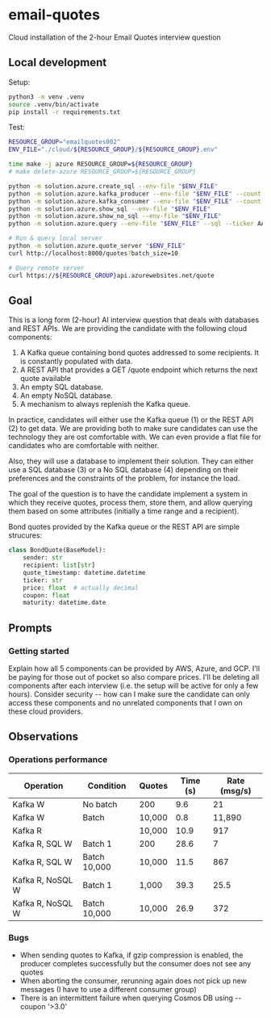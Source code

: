 # email-quotes
Cloud installation of the 2-hour Email Quotes interview question

## Local development

Setup:

```bash
python3 -m venv .venv
source .venv/bin/activate
pip install -r requirements.txt
```

Test:

```bash
RESOURCE_GROUP="emailquotes002"
ENV_FILE="./cloud/${RESOURCE_GROUP}/${RESOURCE_GROUP}.env"

time make -j azure RESOURCE_GROUP=${RESOURCE_GROUP}
# make delete-azure RESOURCE_GROUP=${RESOURCE_GROUP}

python -m solution.azure.create_sql --env-file "$ENV_FILE"
python -m solution.azure.kafka_producer --env-file "$ENV_FILE" --count 15
python -m solution.azure.kafka_consumer --env-file "$ENV_FILE" --count 10 --insert-sql --insert-no-sql
python -m solution.azure.show_sql --env-file "$ENV_FILE"
python -m solution.azure.show_no_sql --env-file "$ENV_FILE"
python -m solution.azure.query --env-file "$ENV_FILE" --sql --ticker AAPL

# Run & query local server
python -m solution.azure.quote_server "$ENV_FILE"
curl http://localhost:8000/quotes?batch_size=10

# Query remote server
curl https://${RESOURCE_GROUP}api.azurewebsites.net/quote
```

## Goal

This is a long form (2-hour) AI interview question that deals with databases and REST APIs. We are providing the candidate with the following cloud components:
1. A Kafka queue containing bond quotes addressed to some recipients. It is constantly populated with data.
2. A REST API that provides a GET /quote endpoint which returns the next quote available
3. An empty SQL database.
4. An empty NoSQL database.
5. A mechanism to always replenish the Kafka queue.

In practice, candidates will either use the Kafka queue (1) or the REST API (2) to get data. We are providing both to make sure candidates can use the technology they are ost comfortable with. We can even provide a flat file for candidates who are comfortable with neither.

Also, they will use a database to implement their solution. They can either use a SQL database (3) or a No SQL database (4) depending on their preferences and the constraints of the problem, for instance the load.

The goal of the question is to have the candidate implement a system in which they receive quotes, process them, store them, and allow querying them based on some attributes (initially a time range and a recipient).

Bond quotes provided by the Kafka queue or the REST API are simple strucures:

```py
class BondQuote(BaseModel):
    sender: str
    recipient: list[str]
    quote_timestamp: datetime.datetime
    ticker: str
    price: float  # actually decimal
    coupon: float
    maturity: datetime.date
```

## Prompts

### Getting started

Explain how all 5 components can be provided by AWS, Azure, and GCP. I'll be paying for those out of pocket so also compare prices. I'll be deleting all components after each interview (i.e. the setup will be active for only a few hours). Consider security -- how can I make sure the candidate can only access these components and no unrelated components that I own on these cloud providers.

## Observations

### Operations performance

| Operation | Condition | Quotes | Time (s) | Rate (msg/s) |
| --- | --- | --- | --- | --- |
| Kafka W | No batch | 200 | 9.6 | 21 |
| Kafka W | Batch | 10,000 | 0.8 | 11,890 |
| Kafka R |  | 10,000 | 10.9 | 917 |
| Kafka R, SQL W | Batch 1 | 200 | 28.6 | 7 |
| Kafka R, SQL W | Batch 10,000 | 10,000 | 11.5 | 867 |
| Kafka R, NoSQL W | Batch 1 | 1,000 | 39.3 | 25.5 |
| Kafka R, NoSQL W | Batch 10,000 | 10,000 | 26.9 | 372 |

### Bugs

- When sending quotes to Kafka, if gzip compression is enabled, the producer completes successfully but the consumer does not see any quotes
- When aborting the consumer, rerunning again does not pick up new messages (I have to use a different consumer group)
- There is an intermittent failure when querying Cosmos DB using --coupon '>3.0'
